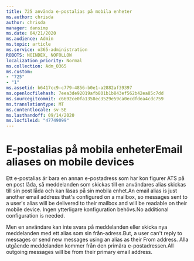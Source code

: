 ```yaml
---
title: 725 använda e-postalias på mobila enheter
ms.author: chrisda
author: chrisda
manager: dansimp
ms.date: 04/21/2020
ms.audience: Admin
ms.topic: article
ms.service: o365-administration
ROBOTS: NOINDEX, NOFOLLOW
localization_priority: Normal
ms.collection: Adm_O365
ms.custom:
- "725"
- "1"
ms.assetid: b6417cc9-c779-4856-b0e1-a2882af39397
ms.openlocfilehash: 7eea3de92019afb801b1b843ef562b42ea85c7dd
ms.sourcegitcommit: c6692ce0fa1358ec3529e59ca0ecdfdea4cdc759
ms.translationtype: MT
ms.contentlocale: sv-SE
ms.lasthandoff: 09/14/2020
ms.locfileid: "47749099"
---
```

# <a name="email-aliases-on-mobile-devices"></a><span data-ttu-id="ceb7a-102">E-postalias på mobila enheter</span><span class="sxs-lookup"><span data-stu-id="ceb7a-102">Email aliases on mobile devices</span></span>

<span data-ttu-id="ceb7a-103">Ett e-postalias är bara en annan e-postadress som har kon figurer ATS på en post låda, så meddelanden som skickas till en användares alias skickas till sin post låda och kan läsas på sin mobila enhet.</span><span class="sxs-lookup"><span data-stu-id="ceb7a-103">An email alias is just another email address that's configured on a mailbox, so messages sent to a user's alias will be delivered to their mailbox and will be readable on their mobile device.</span></span> <span data-ttu-id="ceb7a-104">Ingen ytterligare konfiguration behövs.</span><span class="sxs-lookup"><span data-stu-id="ceb7a-104">No additional configuration is needed.</span></span>

<span data-ttu-id="ceb7a-105">Men en användare kan inte svara på meddelanden eller skicka nya meddelanden med ett alias som sin från-adress.</span><span class="sxs-lookup"><span data-stu-id="ceb7a-105">But, a user can't reply to messages or send new messages using an alias as their From address.</span></span> <span data-ttu-id="ceb7a-106">Alla utgående meddelanden kommer från den primära e-postadressen.</span><span class="sxs-lookup"><span data-stu-id="ceb7a-106">All outgoing messages will be from their primary email address.</span></span>
